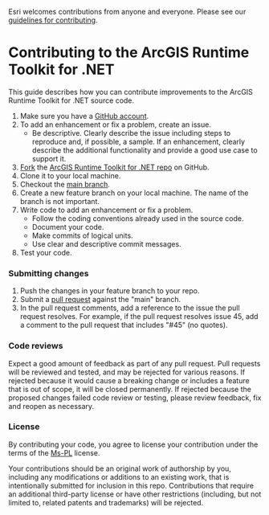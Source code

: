 Esri welcomes contributions from anyone and everyone. Please see our
[guidelines for contributing](https://github.com/esri/contributing).

# Contributing to the ArcGIS Runtime Toolkit for .NET

This guide describes how you can contribute improvements to the ArcGIS Runtime Toolkit for .NET source code.

1. Make sure you have a [GitHub account](https://github.com/signup/free).
2. To add an enhancement or fix a problem, create an issue.    
    * Be descriptive.  Clearly describe the issue including steps to reproduce and, if possible, a sample.  If an enhancement, clearly describe the additional functionality and provide a good use case to support it.     
3. [Fork](https://help.github.com/articles/fork-a-repo) the [ArcGIS Runtime Toolkit for .NET repo](https://github.com/Esri/arcgis-toolkit-dotnet/) on GitHub.
4. Clone it to your local machine.
5. Checkout the [main branch](https://github.com/Esri/arcgis-toolkit-dotnet/tree/main).
6. Create a new feature branch on your local machine.  The name of the branch is not important.     
7. Write code to add an enhancement or fix a problem.  
    * Follow the coding conventions already used in the source code.
    * Document your code.
    * Make commits of logical units.  
    * Use clear and descriptive commit messages.
8. Test your code.

### Submitting changes
1. Push the changes in your feature branch to your repo.
2. Submit a [pull request](https://help.github.com/articles/using-pull-requests) against the "main" branch. 
3. In the pull request comments, add a reference to the issue the pull request resolves.  For example, if the pull request resolves issue 45, add a comment to the pull request that includes "#45" (no quotes).    

### Code reviews
Expect a good amount of feedback as part of any pull request.  Pull requests will be reviewed and tested, and may be rejected for various reasons.  If rejected because it would cause a breaking change or includes a feature that is out of scope, it will be closed permanently.  If rejected because the proposed changes failed code review or testing, please review feedback, fix and reopen as necessary.  

### License
By contributing your code, you agree to license your contribution under the terms of the [Ms-PL](license.txt) license.      

Your contributions should be an original work of authorship by you, including any modifications or additions to an existing work, that is intentionally submitted for inclusion in this repo.  Contributions that require an additional third-party license or have other restrictions (including, but not limited to, related patents and trademarks) will be rejected.   

  

